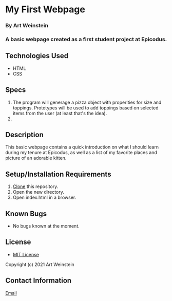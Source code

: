 # My First Webpage

### By Art Weinstein

### A basic webpage created as a first student project at Epicodus.

## Technologies Used

* HTML
* CSS

## Specs

1. The program will generage a pizza object with properities for size and toppings. Prototypes will be used to add toppings based on
selected items from the user (at least that's the idea).
2. 


## Description

This basic webpage contains a quick introduction on what I should learn during my tenure at Epicodus, as well as a list of my favorite places and picture of an adorable kitten.

## Setup/Installation Requirements

1. [Clone](https://docs.github.com/en/github/creating-cloning-and-archiving-repositories/cloning-a-repository-from-github/cloning-a-repository) this repository.
2. Open the new directory.
3. Open index.html in a browser.

## Known Bugs

* No bugs known at the moment.

## License

* [MIT License](https://opensource.org/licenses/MIT)

Copyright (c) 2021 Art Weinstein

## Contact Information

[Email](artur.weintsein@gmail.com)